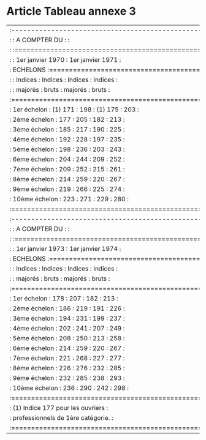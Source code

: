 # Article Tableau annexe 3

<table>
<tr>
<td>:-----------------------------------------------------------------:</td>
</tr>
<tr>
<td> :               :                A COMPTER DU :                   :</td>
</tr>
<tr>
<td> :               :=================================================:</td>
</tr>
<tr>
<td> :               :  1er janvier 1970     :   1er janvier 1971      :</td>
</tr>
<tr>
<td> :   ECHELONS    :=================================================:</td>
</tr>
<tr>
<td> :               :  Indices  : Indices   : Indices   :    Indices  :</td>
</tr>
<tr>
<td> :               :  majorés  :  bruts    : majorés   :    bruts    :</td>
</tr>
<tr>
<td> :=================================================================:</td>
</tr>
<tr>
<td> :  1er échelon  : (1) 171   :    198    : (1) 175    :    203     :</td>
</tr>
<tr>
<td> :  2ème échelon :     177   :    205    :     182    :    213     :</td>
</tr>
<tr>
<td> :  3ème échelon :     185   :    217    :     190    :    225     :</td>
</tr>
<tr>
<td> :  4ème échelon :     192   :    228    :     197    :    235     :</td>
</tr>
<tr>
<td> :  5ème échelon :     198   :    236    :     203    :    243     :</td>
</tr>
<tr>
<td> :  6ème échelon :     204   :    244    :     209    :    252     :</td>
</tr>
<tr>
<td> :  7ème échelon :     209   :    252    :     215    :    261     :</td>
</tr>
<tr>
<td> :  8ème échelon :     214   :    259    :     220    :    267     :</td>
</tr>
<tr>
<td> :  9ème échelon :     219   :    266    :     225    :    274     :</td>
</tr>
<tr>
<td> : 10ème échelon :     223   :    271    :     229    :    280     :</td>
</tr>
<tr>
<td> :=================================================================:</td>
</tr>
<tr>
<td> :-----------------------------------------------------------------:</td>
</tr>
<tr>
<td> :               :                A COMPTER DU :                   :</td>
</tr>
<tr>
<td> :               :=================================================:</td>
</tr>
<tr>
<td> :               :  1er janvier 1973     :   1er janvier 1974      :</td>
</tr>
<tr>
<td> :   ECHELONS    :=================================================:</td>
</tr>
<tr>
<td> :               : Indices   : Indices   : Indices   :    Indices  :</td>
</tr>
<tr>
<td> :               : majorés   :  bruts    : majorés   :    bruts    :</td>
</tr>
<tr>
<td> :=================================================================:</td>
</tr>
<tr>
<td> :  1er échelon  :    178    :    207    :     182    :    213     :</td>
</tr>
<tr>
<td> :  2ème échelon :    186    :    219    :     191    :    226     :</td>
</tr>
<tr>
<td> :  3ème échelon :    194    :    231    :     199    :    237     :</td>
</tr>
<tr>
<td> :  4ème échelon :    202    :    241    :     207    :    249     :</td>
</tr>
<tr>
<td> :  5ème échelon :    208    :    250    :     213    :    258     :</td>
</tr>
<tr>
<td> :  6ème échelon :    214    :    259    :     220    :    267     :</td>
</tr>
<tr>
<td> :  7ème échelon :    221    :    268    :     227    :    277     :</td>
</tr>
<tr>
<td> :  8ème échelon :    226    :    276    :     232    :    285     :</td>
</tr>
<tr>
<td> :  9ème échelon :    232    :    285    :     238    :    293     :</td>
</tr>
<tr>
<td> : 10ème échelon :    236    :    290    :     242    :    298     :</td>
</tr>
<tr>
<td> :=================================================================:</td>
</tr>
<tr>
<td> : (1) Indice 177 pour les ouvriers                                :</td>
</tr>
<tr>
<td> :     professionnels de 1ère catégorie.                           :</td>
</tr>
<tr>
<td> :=================================================================:</td>
</tr>
</table>
